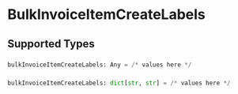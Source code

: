 # BulkInvoiceItemCreateLabels


## Supported Types

### 

```python
bulkInvoiceItemCreateLabels: Any = /* values here */
```

### 

```python
bulkInvoiceItemCreateLabels: dict[str, str] = /* values here */
```

